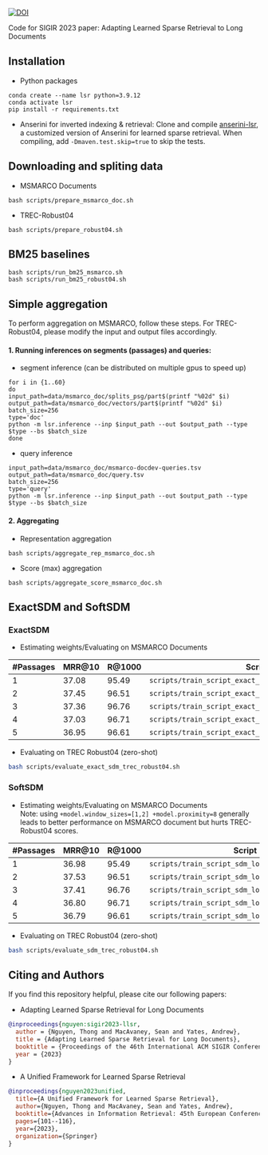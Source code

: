 [![DOI](https://zenodo.org/badge/625236818.svg)](https://zenodo.org/doi/10.5281/zenodo.10659505)

Code for SIGIR 2023 paper: Adapting Learned Sparse Retrieval to Long Documents

## Installation 
- Python packages
```console
conda create --name lsr python=3.9.12
conda activate lsr
pip install -r requirements.txt
```
- Anserini for inverted indexing & retrieval:  Clone and compile [anserini-lsr](https://github.com/thongnt99/anserini-lsr), a customized version of Anserini for learned sparse retrieval. When compiling, add ```-Dmaven.test.skip=true``` to skip the tests.

## Downloading and spliting data 

* MSMARCO Documents
```console
bash scripts/prepare_msmarco_doc.sh
```

* TREC-Robust04

```console
bash scripts/prepare_robust04.sh 
```
## BM25 baselines
```console
bash scripts/run_bm25_msmarco.sh 
bash scripts/run_bm25_robust04.sh 
```
## Simple aggregation 
To perform aggregation on MSMARCO, follow these steps. For TREC-Robust04, please modify the input and output files accordingly.
#### 1. Running inferences on segments (passages) and queries:
- segment inference (can be distributed on multiple gpus to speed up)
```console
for i in {1..60}
do
input_path=data/msmarco_doc/splits_psg/part$(printf "%02d" $i)
output_path=data/msmarco_doc/vectors/part$(printf "%02d" $i)
batch_size=256
type='doc'
python -m lsr.inference --inp $input_path --out $output_path --type $type --bs $batch_size
done
```
- query inference
```console
input_path=data/msmarco_doc/msmarco-docdev-queries.tsv
output_path=data/msmarco_doc/query.tsv
batch_size=256
type='query'
python -m lsr.inference --inp $input_path --out $output_path --type $type --bs $batch_size
```
#### 2. Aggregating
- Representation aggregation
```console
bash scripts/aggregate_rep_msmarco_doc.sh 
```
- Score (max) aggregation
```console
bash scripts/aggregate_score_msmarco_doc.sh
``` 
## ExactSDM and SoftSDM

### ExactSDM 
* Estimating weights/Evaluating on MSMARCO Documents 

| #Passages | MRR@10 | R@1000 | Script | 
|--------------|--------|--------|---------|
| 1            |  37.08 | 95.49  | ```scripts/train_script_exact_sdm_long_reranker_1_psg.sh``` |  
| 2            |  37.45 | 96.51  | ```scripts/train_script_exact_sdm_long_reranker_2_psg.sh``` |  
| 3            |  37.36 | 96.76  | ```scripts/train_script_exact_sdm_long_reranker_3_psg.sh``` |  
| 4            |  37.03 | 96.71  | ```scripts/train_script_exact_sdm_long_reranker_4_psg.sh``` |  
| 5            |  36.95 | 96.61  | ```scripts/train_script_exact_sdm_long_reranker_5_psg.sh``` |  

* Evaluating on TREC Robust04 (zero-shot)
```bash 
bash scripts/evaluate_exact_sdm_trec_robust04.sh
```
### SoftSDM
* Estimating weights/Evaluating on MSMARCO Documents <br> Note: using ```+model.window_sizes=[1,2] +model.proximity=8``` generally leads to better performance on MSMARCO document but hurts TREC-Robust04 scores.


| #Passages | MRR@10 | R@1000 | Script | 
|--------------|--------|--------|---------|
| 1            |  36.98 | 95.49  | ```scripts/train_script_sdm_long_reranker_1_psg.sh``` |  
| 2            |  37.53 | 96.51  | ```scripts/train_script_sdm_long_reranker_2_psg.sh``` |  
| 3            |  37.41 | 96.76  | ```scripts/train_script_sdm_long_reranker_3_psg.sh``` |  
| 4            |  36.80 | 96.71  | ```scripts/train_script_sdm_long_reranker_4_psg.sh``` |  
| 5            |  36.79 | 96.61  | ```scripts/train_script_sdm_long_reranker_5_psg.sh``` |  

* Evaluating on TREC Robust04 (zero-shot)
```bash 
bash scripts/evaluate_sdm_trec_robust04.sh
```
## Citing and Authors 
If you find this repository helpful, please cite our following papers:
- Adapting Learned Sparse Retrieval for Long Documents
```bibtex
@inproceedings{nguyen:sigir2023-llsr,
  author = {Nguyen, Thong and MacAvaney, Sean and Yates, Andrew},
  title = {Adapting Learned Sparse Retrieval for Long Documents},
  booktitle = {Proceedings of the 46th International ACM SIGIR Conference on Research and Development in Information Retrieval},
  year = {2023}
}

```
- A Unified Framework for Learned Sparse Retrieval
```bibtex
@inproceedings{nguyen2023unified,
  title={A Unified Framework for Learned Sparse Retrieval},
  author={Nguyen, Thong and MacAvaney, Sean and Yates, Andrew},
  booktitle={Advances in Information Retrieval: 45th European Conference on Information Retrieval, ECIR 2023, Dublin, Ireland, April 2--6, 2023, Proceedings, Part III},
  pages={101--116},
  year={2023},
  organization={Springer}
}
```


